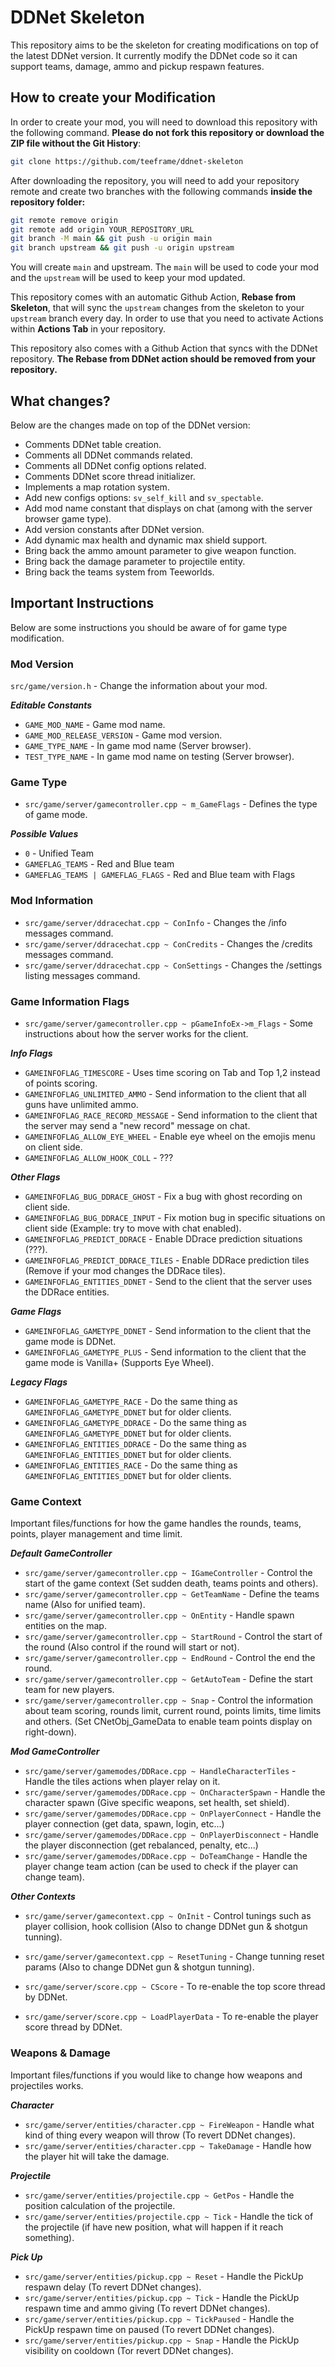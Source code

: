 # DDNet Skeleton

This repository aims to be the skeleton for creating modifications on top of the latest DDNet version. It currently modify the DDNet code so it can support teams, damage, ammo and pickup respawn features.

## How to create your Modification

In order to create your mod, you will need to download this repository with the following command. **Please do not fork this repository or download the ZIP file without the Git History**:
```bash
git clone https://github.com/teeframe/ddnet-skeleton
```

After downloading the repository, you will need to add your repository remote and create two branches with the following commands **inside the repository folder:**

```bash
git remote remove origin
git remote add origin YOUR_REPOSITORY_URL
git branch -M main && git push -u origin main
git branch upstream && git push -u origin upstream
```

You will create `main` and upstream. The `main` will be used to code your mod and the `upstream` will be used to keep your mod updated.

This repository comes with an automatic Github Action, **Rebase from Skeleton**, that will sync the `upstream` changes from the skeleton to your `upstream` branch every day. In order to use that you need to activate Actions within **Actions Tab** in your repository.

This repository also comes with a Github Action that syncs with the DDNet repository. **The Rebase from DDNet action should be removed from your repository.**

## What changes?

Below are the changes made on top of the DDNet version:

- Comments DDNet table creation.
- Comments all DDNet commands related.
- Comments all DDNet config options related.
- Comments DDNet score thread initializer.
- Implements a map rotation system.
- Add new configs options: `sv_self_kill` and `sv_spectable`.
- Add mod name constant that displays on chat (among with the server browser game type).
- Add version constants after DDNet version.
- Add dynamic max health and dynamic max shield support.
- Bring back the ammo amount parameter to give weapon function.
- Bring back the damage parameter to projectile entity.
- Bring back the teams system from Teeworlds.

## Important Instructions

Below are some instructions you should be aware of for game type modification.

### Mod Version

`src/game/version.h` - Change the information about your mod.

***Editable Constants***

- `GAME_MOD_NAME` - Game mod name.
- `GAME_MOD_RELEASE_VERSION` - Game mod version.
- `GAME_TYPE_NAME` - In game mod name (Server browser).
- `TEST_TYPE_NAME` - In game mod name on testing (Server browser).

### Game Type

- `src/game/server/gamecontroller.cpp ~ m_GameFlags` - Defines the type of game mode.

***Possible Values***

- `0` - Unified Team
- `GAMEFLAG_TEAMS` - Red and Blue team
- `GAMEFLAG_TEAMS | GAMEFLAG_FLAGS` - Red and Blue team with Flags

### Mod Information

- `src/game/server/ddracechat.cpp ~ ConInfo` - Changes the /info messages command.
- `src/game/server/ddracechat.cpp ~ ConCredits` - Changes the /credits messages command.
- `src/game/server/ddracechat.cpp ~ ConSettings` - Changes the /settings listing messages command.

### Game Information Flags

- `src/game/server/gamecontroller.cpp ~ pGameInfoEx->m_Flags` - Some instructions about how the server works for the client.

***Info Flags***

- `GAMEINFOFLAG_TIMESCORE` - Uses time scoring on Tab and Top 1,2 instead of points scoring.
- `GAMEINFOFLAG_UNLIMITED_AMMO` - Send information to the client that all guns have unlimited ammo.
- `GAMEINFOFLAG_RACE_RECORD_MESSAGE` - Send information to the client that the server may send a "new record" message on chat.
- `GAMEINFOFLAG_ALLOW_EYE_WHEEL` - Enable eye wheel on the emojis menu on client side.
- `GAMEINFOFLAG_ALLOW_HOOK_COLL` - ???

***Other Flags***

- `GAMEINFOFLAG_BUG_DDRACE_GHOST` - Fix a bug with ghost recording on client side.
- `GAMEINFOFLAG_BUG_DDRACE_INPUT` - Fix motion bug in specific situations on client side (Example: try to move with chat enabled).
- `GAMEINFOFLAG_PREDICT_DDRACE` - Enable DDrace prediction situations (???).
- `GAMEINFOFLAG_PREDICT_DDRACE_TILES` - Enable DDRace prediction tiles (Remove if your mod changes the DDRace tiles).
- `GAMEINFOFLAG_ENTITIES_DDNET` - Send to the client that the server uses the DDRace entities.

***Game Flags***

- `GAMEINFOFLAG_GAMETYPE_DDNET` - Send information to the client that the game mode is DDNet.
- `GAMEINFOFLAG_GAMETYPE_PLUS` - Send information to the client that the game mode is Vanilla+ (Supports Eye Wheel).

***Legacy Flags***

- `GAMEINFOFLAG_GAMETYPE_RACE` - Do the same thing as `GAMEINFOFLAG_GAMETYPE_DDNET` but for older clients.
- `GAMEINFOFLAG_GAMETYPE_DDRACE` - Do the same thing as `GAMEINFOFLAG_GAMETYPE_DDNET` but for older clients.
- `GAMEINFOFLAG_ENTITIES_DDRACE` - Do the same thing as `GAMEINFOFLAG_ENTITIES_DDNET` but for older clients.
- `GAMEINFOFLAG_ENTITIES_RACE` - Do the same thing as `GAMEINFOFLAG_ENTITIES_DDNET` but for older clients.

### Game Context

Important files/functions for how the game handles the rounds, teams, points, player management and time limit.

***Default GameController***

- `src/game/server/gamecontroller.cpp ~ IGameController` - Control the start of the game context (Set sudden death, teams points and others).
- `src/game/server/gamecontroller.cpp ~ GetTeamName` - Define the teams name (Also for unified team).
- `src/game/server/gamecontroller.cpp ~ OnEntity` - Handle spawn entities on the map.
- `src/game/server/gamecontroller.cpp ~ StartRound` - Control the start of the round (Also control if the round will start or not).
- `src/game/server/gamecontroller.cpp ~ EndRound` - Control the end the round.
- `src/game/server/gamecontroller.cpp ~ GetAutoTeam` - Define the start team for new players.
- `src/game/server/gamecontroller.cpp ~ Snap` - Control the information about team scoring, rounds limit, current round, points limits, time limits and others.
(Set CNetObj_GameData to enable team points display on right-down).

***Mod GameController***

- `src/game/server/gamemodes/DDRace.cpp ~ HandleCharacterTiles` - Handle the tiles actions when player relay on it.
- `src/game/server/gamemodes/DDRace.cpp ~ OnCharacterSpawn` - Handle the character spawn (Give specific weapons, set health, set shield).
- `src/game/server/gamemodes/DDRace.cpp ~ OnPlayerConnect` - Handle the player connection (get data, spawn, login, etc...)
- `src/game/server/gamemodes/DDRace.cpp ~ OnPlayerDisconnect` - Handle the player disconnection (get rebalanced, penalty, etc...)
- `src/game/server/gamemodes/DDRace.cpp ~ DoTeamChange` - Handle the player change team action (can be used to check if the player can change team).

***Other Contexts***

- `src/game/server/gamecontext.cpp ~ OnInit` - Control tunings such as player collision, hook collision (Also to change DDNet gun & shotgun tunning).
- `src/game/server/gamecontext.cpp ~ ResetTuning` - Change tunning reset params (Also to change DDNet gun & shotgun tunning).

- `src/game/server/score.cpp ~ CScore` - To re-enable the top score thread by DDNet.
- `src/game/server/score.cpp ~ LoadPlayerData` - To re-enable the player score thread by DDNet.

### Weapons & Damage

Important files/functions if you would like to change how weapons and projectiles works.

***Character***
- `src/game/server/entities/character.cpp ~ FireWeapon` - Handle what kind of thing every weapon will throw (To revert DDNet changes).
- `src/game/server/entities/character.cpp ~ TakeDamage` - Handle how the player hit will take the damage.

***Projectile***
- `src/game/server/entities/projectile.cpp ~ GetPos` - Handle the position calculation of the projectile.
- `src/game/server/entities/projectile.cpp ~ Tick` - Handle the tick of the projectile (if have new position, what will happen if it reach something).

***Pick Up***
- `src/game/server/entities/pickup.cpp ~ Reset` - Handle the PickUp respawn delay (To revert DDNet changes).
- `src/game/server/entities/pickup.cpp ~ Tick` - Handle the PickUp respawn time and ammo giving (To revert DDNet changes).
- `src/game/server/entities/pickup.cpp ~ TickPaused` - Handle the PickUp respawn time on paused (To revert DDNet changes).
- `src/game/server/entities/pickup.cpp ~ Snap` - Handle the PickUp visibility on cooldown (Tor revert DDNet changes).
